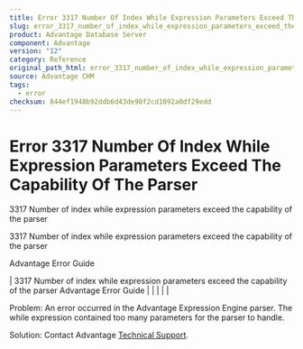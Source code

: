 ```yaml
---
title: Error 3317 Number Of Index While Expression Parameters Exceed The Capability Of The Parser
slug: error_3317_number_of_index_while_expression_parameters_exceed_the_capability_of_the_parser
product: Advantage Database Server
component: Advantage
version: "12"
category: Reference
original_path_html: error_3317_number_of_index_while_expression_parameters_exceed_the_capability_of_the_parser.htm
source: Advantage CHM
tags:
  - error
checksum: 844ef1948b92ddb6d43de90f2cd1092a0df29edd
---
```


# Error 3317 Number Of Index While Expression Parameters Exceed The Capability Of The Parser

3317 Number of index while expression parameters exceed the capability of the parser

3317 Number of index while expression parameters exceed the capability of the parser

Advantage Error Guide

| 3317 Number of index while expression parameters exceed the capability of the parser  Advantage Error Guide |  |  |  |  |

Problem: An error occurred in the Advantage Expression Engine parser. The while expression contained too many parameters for the parser to handle.

Solution: Contact Advantage [Technical Support](master_technical_support_u_s__and_canada.md).
